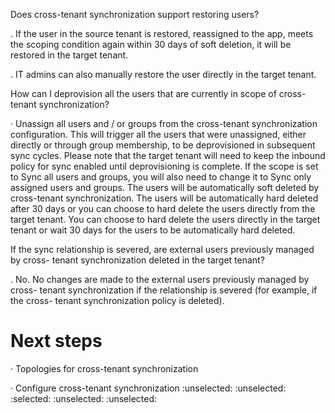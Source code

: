 Does cross-tenant synchronization support restoring users?

. If the user in the source tenant is restored, reassigned to the app, meets the scoping condition again within 30 days of soft deletion, it will be restored in the target tenant.

. IT admins can also manually restore the user directly in the target tenant.

How can I deprovision all the users that are currently in scope of cross-tenant synchronization?

· Unassign all users and / or groups from the cross-tenant synchronization configuration. This will trigger all the users that were unassigned, either directly or through group membership, to be deprovisioned in subsequent sync cycles. Please note that the target tenant will need to keep the inbound policy for sync enabled until deprovisioning is complete. If the scope is set to Sync all users and groups, you will also need to change it to Sync only assigned users and groups. The users will be automatically soft deleted by cross-tenant synchronization. The users will be automatically hard deleted after 30 days or you can choose to hard delete the users directly from the target tenant. You can choose to hard delete the users directly in the target tenant or wait 30 days for the users to be automatically hard deleted.

If the sync relationship is severed, are external users previously managed by cross- tenant synchronization deleted in the target tenant?

. No. No changes are made to the external users previously managed by cross- tenant synchronization if the relationship is severed (for example, if the cross- tenant synchronization policy is deleted).


# Next steps

· Topologies for cross-tenant synchronization

· Configure cross-tenant synchronization
:unselected: :unselected: :selected: :unselected: :unselected: